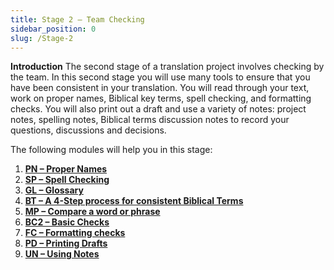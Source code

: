 ```yaml
---
title: Stage 2 – Team Checking
sidebar_position: 0
slug: /Stage-2
---
```




**Introduction**
The second stage of a translation project involves checking by the team. In this second stage you will use many tools to ensure that you have been consistent in your translation. You will read through your text, work on proper names, Biblical key terms, spell checking, and formatting checks. You will also print out a draft and use a variety of notes: project notes, spelling notes, Biblical terms discussion notes to record your questions, discussions and decisions.


The following modules will help you in this stage:

1. [**PN – Proper Names**](https://sillsdev.github.io/paratext-manual/7.PN.md)
1. [**SP – Spell Checking**](https://sillsdev.github.io/paratext-manual/8.SP.md)
1. [**GL – Glossary**](https://sillsdev.github.io/paratext-manual/9.GL.md)
1. [**BT – A 4-Step process for consistent Biblical Terms**](https://sillsdev.github.io/paratext-manual/10.BT.md)
1. [**MP – Compare a word or phrase**](https://sillsdev.github.io/paratext-manual/11.MP.md)
1. [**BC2 – Basic Checks**](https://sillsdev.github.io/paratext-manual/12.BC2.md)
1. [**FC – Formatting checks**](https://sillsdev.github.io/paratext-manual/13.FC.md)
1. [**PD – Printing Drafts**](https://sillsdev.github.io/paratext-manual/14.PD.md)
1. [**UN – Using Notes**](https://sillsdev.github.io/paratext-manual/15.UN.md)
